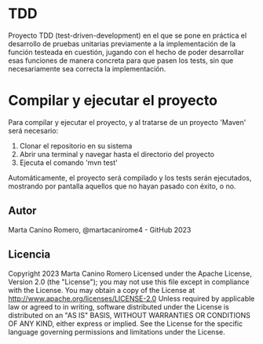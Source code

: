 # TDD

Proyecto TDD (test-driven-development) en el que se pone en práctica el desarrollo de pruebas unitarias previamente a la
implementación de la función testeada en cuestión, jugando con el hecho de poder desarrollar esas funciones de manera concreta para que pasen los tests, sin que necesariamente sea correcta la implementación.

# Compilar y ejecutar el proyecto

Para compilar y ejecutar el proyecto, y al tratarse de un proyecto 'Maven' será necesario:

1. Clonar el repositorio en su sistema
2. Abrir una terminal y navegar hasta el directorio del proyecto
3. Ejecuta el comando 'mvn test'

Automáticamente, el proyecto será compilado y los tests serán ejecutados, mostrando por pantalla aquellos que no hayan pasado con éxito, o no.

## Autor
Marta Canino Romero, @martacanirome4 - GitHub 2023

## Licencia
Copyright 2023 Marta Canino Romero
Licensed under the Apache License, Version 2.0 (the "License");
you may not use this file except in compliance with the License.
You may obtain a copy of the License at
http://www.apache.org/licenses/LICENSE-2.0
Unless required by applicable law or agreed to in writing, software distributed under the License is distributed on an
"AS IS" BASIS, WITHOUT WARRANTIES OR CONDITIONS OF ANY KIND, either express or implied.
See the License for the specific language governing permissions and limitations under the License.
